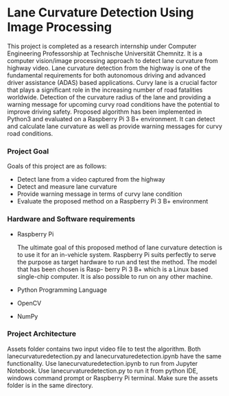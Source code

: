 # Lane Curvature Detection Using Image Processing
This project is completed as a research internship under Computer Engineering Professorship at Technische Universität Chemnitz. It is a computer vision/image processing approach to detect lane curvature from highway video. Lane curvature detection from the highway is one of the fundamental requirements for both autonomous driving and advanced driver assistance (ADAS) based applications. Curvy lane is a crucial factor that plays a significant role in the increasing number of road fatalities worldwide. Detection of the curvature radius of the lane and providing a warning message for upcoming curvy road conditions have the potential to improve driving safety. Proposed algorithm has been implemented in Python3 and evaluated on a Raspberry Pi 3 B+ environment. It can detect and calculate lane curvature as well as provide warning messages for curvy road conditions.

### Project Goal
Goals of this project are as follows:
- Detect lane from a video captured from the highway
- Detect and measure lane curvature
- Provide warning message in terms of curvy lane condition
- Evaluate the proposed method on a Raspberry Pi 3 B+ environment

### Hardware and Software requirements
- Raspberry Pi

  The ultimate goal of this proposed method of lane curvature detection is to use it
for an in-vehicle system. Raspberry Pi suits perfectly to serve the purpose as target
hardware to run and test the method. The model that has been chosen is Rasp-
berry Pi 3 B+ which is a Linux based single-chip computer. It is also possible to run on any other machine.
- Python Programming Language
- OpenCV
- NumPy

### Project Architecture
Assets folder contains two input video file to test the algorithm. Both lanecurvaturedetection.py and lanecurvaturedetection.ipynb have the same functionality. Use lanecurvaturedetection.ipynb to run from Jupyter Notebook. Use lanecurvaturedetection.py to run it from python IDE, windows command prompt or Raspberry Pi terminal. Make sure the assets folder is in the same directory.
